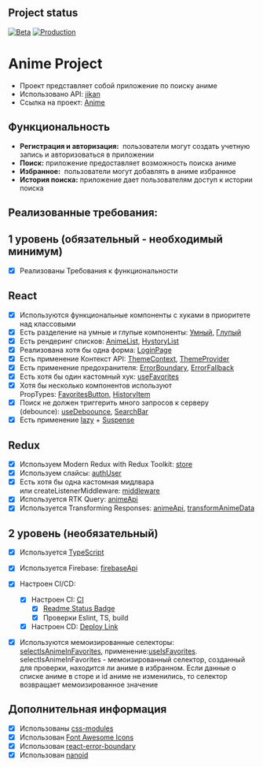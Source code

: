 ## <a id="status"></a> Project status

[![Beta](https://github.com/katya-sav/aston-project/actions/workflows/beta.yml/badge.svg)](https://github.com/katya-sav/aston-project/actions/workflows/beta.yml)
[![Production](https://github.com/katya-sav/aston-project/actions/workflows/production.yml/badge.svg)](https://github.com/katya-sav/aston-project/actions/workflows/production.yml)

# Anime Project

- Проект представляет собой приложение по поиску аниме
- Использовано API: [jikan](https://docs.api.jikan.moe/)
- Ссылка на проект: [Anime](https://aston-anime.vercel.app/)

## Функциональность

- **Регистрация и авторизация:**  пользователи могут создать учетную запись и авторизоваться в приложении
- **Поиск:** приложение предоставляет возможность поиска аниме
- **Избранное:**  пользователи могут добавлять в аниме избранное
- **История поиска:** приложение дает пользователям доступ к истории поиска

## Реализованные требования:

## 1 уровень (обязательный - необходимый минимум)

- [x] Реализованы Требования к функциональности

## React

- [x] Используются функциональные компоненты c хуками в приоритете над классовыми
- [x] Есть разделение на умные и глупые компоненты: [Умный](https://github.com/katya-sav/aston-project/blob/main/src/components/search-bar/search-bar.tsx), [Глупый](https://github.com/katya-sav/aston-project/blob/main/src/components/suggest-item/suggest-item.tsx)
- [x] Есть рендеринг списков: [AnimeList](https://github.com/katya-sav/aston-project/blob/main/src/components/anime-list/anime-list.tsx), [HystoryList](https://github.com/katya-sav/aston-project/blob/main/src/components/history-list/history-list.tsx)
- [x] Реализована хотя бы одна форма: [LoginPage](https://github.com/katya-sav/aston-project/blob/main/src/pages/login-page/login-page.tsx)
- [x] Есть применение Контекст API: [ThemeContext](https://github.com/katya-sav/aston-project/blob/main/src/shared/ui/theme/theme-context.ts), [ThemeProvider](https://github.com/katya-sav/aston-project/blob/main/src/shared/ui/theme/theme-provider.tsx)
- [x] Есть применение предохранителя: [ErrorBoundary](https://github.com/katya-sav/aston-project/blob/main/src/components/error-boundary/error-boundary.tsx), [ErrorFallback](https://github.com/katya-sav/aston-project/blob/main/src/components/error-fallback/error-fallback.tsx)
- [x] Есть хотя бы один кастомный хук: [useFavorites](https://github.com/katya-sav/aston-project/blob/main/src/hooks/use-favorites.ts)
- [x] Хотя бы несколько компонентов используют PropTypes: [FavoritesButton](https://github.com/katya-sav/aston-project/blob/main/src/components/favorites-button/favorites-button.tsx), [HistoryItem](https://github.com/katya-sav/aston-project/blob/main/src/components/history-item/history-item.tsx)
- [x] Поиск не должен триггерить много запросов к серверу (debounce): [useDeboounce](https://github.com/katya-sav/aston-project/blob/main/src/hooks/use-debounce.ts), [SearchBar](https://github.com/katya-sav/aston-project/blob/main/src/components/search-bar/search-bar.tsx)
- [x] Есть применение [lazy](https://github.com/katya-sav/aston-project/blob/main/src/App.tsx) + [Suspense](https://github.com/katya-sav/aston-project/blob/main/src/components/loader/loader.tsx)

## Redux

- [x] Используем Modern Redux with Redux Toolkit: [store](https://github.com/katya-sav/aston-project/blob/main/src/store/store.ts)
- [x] Используем слайсы: [authUser](https://github.com/katya-sav/aston-project/blob/main/src/store/slices/auth-user/auth-user.ts)
- [x] Есть хотя бы одна кастомная мидлвара или createListenerMiddleware: [middleware](https://github.com/katya-sav/aston-project/blob/main/src/store/middleware.ts)
- [x] Используется RTK Query: [animeApi](https://github.com/katya-sav/aston-project/blob/main/src/api/anime-api/anime-api.ts)
- [x] Используется Transforming Responses: [animeApi](https://github.com/katya-sav/aston-project/blob/main/src/api/anime-api/anime-api.ts), [transformAnimeData](https://github.com/katya-sav/aston-project/blob/main/src/store/transform/transform-anime-data.ts)

## 2 уровень (необязательный)

- [x] Используется [TypeScript](https://github.com/katya-sav/aston-project/blob/main/tsconfig.json)
- [x] Используется Firebase: [firebaseApi](https://github.com/katya-sav/aston-project/blob/main/src/api/firebase-api/firebase-api.ts)
- [x] Настроен CI/CD:
  - [x] Настроен CI: [CI](https://github.com/katya-sav/aston-project/blob/main/.github/workflows/production.yml)
    - [x] [Readme Status Badge](#status)
    - [x] Проверки Eslint, TS, build
  - [x] Настроен CD: [Deploy Link](https://aston-anime.vercel.app/)
- [x] Используются мемоизированные селекторы: [selectIsAnimeInFavorites](https://github.com/katya-sav/aston-project/blob/main/src/store/slices/favorites/selectors.ts), применение:[useIsFavorites](https://github.com/katya-sav/aston-project/blob/main/src/hooks/use-favorites.ts).
selectIsAnimeInFavorites - мемоизированный селектор, созданный для проверки, находится ли аниме в избранном. Если данные о списке аниме в сторе и id аниме не изменились, то селектор возвращает мемоизированное значение


## Дополнительная информация

- [x] Использованы [css-modules](https://github.com/katya-sav/aston-project/blob/main/src/components/anime-show/anime-show.module.css)
- [x] Использован [Font Awesome Icons](https://github.com/katya-sav/aston-project/blob/main/src/components/buttons-panel/buttons-panel.tsx)
- [x] Использован [react-error-boundary](https://github.com/katya-sav/aston-project/blob/main/src/components/error-boundary/error-boundary.tsx)
- [x] Использован [nanoid](https://github.com/katya-sav/aston-project/blob/main/src/store/slices/history/thunks.ts)

